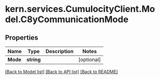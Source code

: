 
# kern.services.CumulocityClient.Model.C8yCommunicationMode

## Properties

Name | Type | Description | Notes
------------ | ------------- | ------------- | -------------
**Mode** | **string** |  | [optional] 

[[Back to Model list]](../README.md#documentation-for-models)
[[Back to API list]](../README.md#documentation-for-api-endpoints)
[[Back to README]](../README.md)

